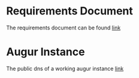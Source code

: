 # Requirements Document 

The requirements document can be found [link](https://docs.google.com/document/d/1zw-Pd_iiZD1LMJvueFm2DPRkMfjYrcbxcd_lVbkwGhY/edit)

# Augur Instance 

The public dns of a working augur instance [link](http://ec2-100-24-115-115.compute-1.amazonaws.com:5000/)

